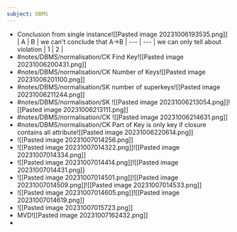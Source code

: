```yaml
---
subject: DBMS
---
```

- Conclusion from single instance![[Pasted image 20231006193535.png]]
  | A   | B   | we can't conclude that A->B
  | --- | --- | we can only tell about violation
  | 1  | 2   |
- #notes/DBMS/normalisation/CK  Find Key![[Pasted image 20231006200431.png]]
- #notes/DBMS/normalisation/CK  Number of Keys![[Pasted image 20231006201100.png]]
- #notes/DBMS/normalisation/SK  number of superkeys![[Pasted image 20231006211244.png]]
- #notes/DBMS/normalisation/SK ![[Pasted image 20231006213054.png]]![[Pasted image 20231006213111.png]]
- #notes/DBMS/normalisation/CK ![[Pasted image 20231006214631.png]]
- #notes/DBMS/normalisation/CK  Part of Key is only key if closure contains all attribute![[Pasted image 20231006220614.png]] 
- ![[Pasted image 20231007014256.png]]
- ![[Pasted image 20231007014322.png]]![[Pasted image 20231007014334.png]]
- ![[Pasted image 20231007014414.png]]![[Pasted image 20231007014431.png]]
- ![[Pasted image 20231007014501.png]]![[Pasted image 20231007014509.png]]![[Pasted image 20231007014533.png]]
- ![[Pasted image 20231007014605.png]]![[Pasted image 20231007014619.png]]
- ![[Pasted image 20231007015723.png]]
- MVD![[Pasted image 20231007162432.png]]
- 